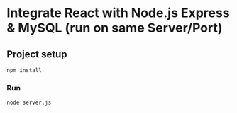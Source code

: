# Integrate React with Node.js Express & MySQL (run on same Server/Port)

## Project setup
```
npm install
```

### Run
```
node server.js
```
